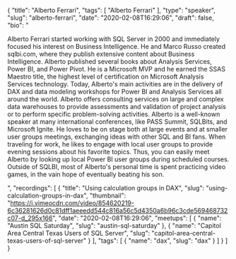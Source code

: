 {
  "title": "Alberto Ferrari",
  "tags": [
    "Alberto Ferrari"
  ],
  "type": "speaker",
  "slug": "alberto-ferrari",
  "date": "2020-02-08T16:29:06",
  "draft": false,
  "bio": "<p>Alberto Ferrari started working with SQL Server in 2000 and immediately focused his interest on Business Intelligence. He and Marco Russo created sqlbi.com, where they publish extensive content about Business Intelligence. Alberto published several books about Analysis Services, Power BI, and Power Pivot. He is a Microsoft MVP and he earned the SSAS Maestro title, the highest level of certification on Microsoft Analysis Services technology. Today, Alberto's main activities are in the delivery of DAX and data modeling workshops for Power BI and Analysis Services all around the world. Alberto offers consulting services on large and complex data warehouses to provide assessments and validation of project analysis or to perform specific problem-solving activities. Alberto is a well-known speaker at many international conferences, like PASS Summit, SQLBits, and Microsoft Ignite. He loves to be on stage both at large events and at smaller user groups meetings, exchanging ideas with other SQL and BI fans. When traveling for work, he likes to engage with local user groups to provide evening sessions about his favorite topics. Thus, you can easily meet Alberto by looking up local Power BI user groups during scheduled courses. Outside of SQLBI, most of Alberto's personal time is spent practicing video games, in the vain hope of eventually beating his son.</p>",
  "recordings": [
    {
      "title": "Using calculation groups in DAX",
      "slug": "using-calculation-groups-in-dax",
      "thumbnail": "https://i.vimeocdn.com/video/854620219-6c36281626d0c81dff1aeeedd544c816a56c5d4350a6b96c3cde569468732c07-d_295x166",
      "date": "2020-02-08T16:29:06",
      "meetups": [
        {
          "name": "Austin SQL Saturday",
          "slug": "austin-sql-saturday"
        },
        {
          "name": "Capitol Area Central Texas Users of SQL Server",
          "slug": "capitol-area-central-texas-users-of-sql-server"
        }
      ],
      "tags": [
        {
          "name": "dax",
          "slug": "dax"
        }
      ]
    }
  ]
}